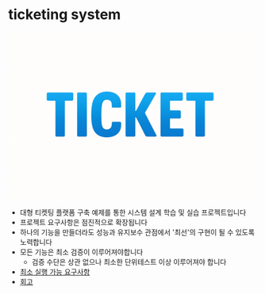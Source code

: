 # ticketing system

<p align="center"><img src="docs/img/img.png" alt="img.png"></p>

- 대형 티켓팅 플랫폼 구축 예제를 통한 시스템 설계 학습 및 실습 프로젝트입니다
- 프로젝트 요구사항은 점진적으로 확장됩니다
- 하나의 기능을 만들더라도 성능과 유지보수 관점에서 '최선'의 구현이 될 수 있도록 노력합니다
- 모든 기능은 최소 검증이 이루어져야합니다
    - 검증 수단은 상관 없으나 최소한 단위테스트 이상 이루어져야 합니다
- [최소 실행 가능 요구사항](docs/requirements-mvp.md)
- [회고](docs/memoir/)
